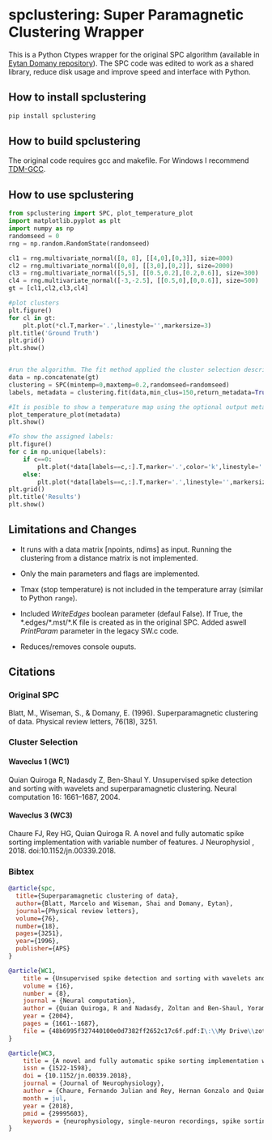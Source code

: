 # spclustering: Super Paramagnetic Clustering Wrapper

This is a Python Ctypes wrapper for the original SPC algorithm (available in [Eytan Domany repository](https://github.com/eytandomany/SPC)). The SPC code was edited to work as a shared library, reduce disk usage and improve speed and interface with Python.

## How to install spclustering

```bash
pip install spclustering
```

## How to build spclustering

The original code requires gcc and makefile. For Windows I recommend [TDM-GCC](https://jmeubank.github.io/tdm-gcc/).


## How to use spclustering

```python
from spclustering import SPC, plot_temperature_plot
import matplotlib.pyplot as plt
import numpy as np
randomseed = 0
rng = np.random.RandomState(randomseed)

cl1 = rng.multivariate_normal([8, 8], [[4,0],[0,3]], size=800)
cl2 = rng.multivariate_normal([0,0], [[3,0],[0,2]], size=2000)
cl3 = rng.multivariate_normal([5,5], [[0.5,0.2],[0.2,0.6]], size=300)
cl4 = rng.multivariate_normal([-3,-2.5], [[0.5,0],[0,0.6]], size=500)
gt = [cl1,cl2,cl3,cl4]

#plot clusters
plt.figure()
for cl in gt:
    plt.plot(*cl.T,marker='.',linestyle='',markersize=3)
plt.title('Ground Truth')
plt.grid()
plt.show()


#run the algorithm. The fit method applied the cluster selection described in Waveclus 3. The method fit_WC1 is the alternative using the original Waveclus 1 temperature selection.
data = np.concatenate(gt)
clustering = SPC(mintemp=0,maxtemp=0.2,randomseed=randomseed)
labels, metadata = clustering.fit(data,min_clus=150,return_metadata=True)

#It is posible to show a temperature map using the optional output metadata
plot_temperature_plot(metadata)
plt.show()

#To show the assigned labels:
plt.figure()
for c in np.unique(labels):
    if c==0:
        plt.plot(*data[labels==c,:].T,marker='.',color='k',linestyle='',markersize=3)
    else:
        plt.plot(*data[labels==c,:].T,marker='.',linestyle='',markersize=3)
plt.grid()
plt.title('Results')
plt.show()
```

## Limitations and Changes

- It runs with a data matrix [npoints, ndims] as input. Running the clustering from a distance matrix is not implemented.

- Only the main parameters and flags are implemented.

- Tmax (stop temperature) is not included in the temperature array (similar to Python ```range```). 

- Included *WriteEdges* boolean parameter (defaul False). If True, the \*.edges/\*.mst/\*.K file is created as in the original SPC. Added aswell *PrintParam* parameter in the legacy SW.c code.

- Reduces/removes console ouputs.

## Citations
### Original SPC 
Blatt, M., Wiseman, S., & Domany, E. (1996). Superparamagnetic clustering of data. Physical review letters, 76(18), 3251.


### Cluster Selection
#### Waveclus 1 (WC1)

Quian Quiroga R, Nadasdy Z, Ben-Shaul Y. Unsupervised spike detection and sorting with wavelets and superparamagnetic clustering. Neural computation 16: 1661–1687, 2004.

#### Waveclus 3 (WC3)

Chaure FJ, Rey HG, Quian Quiroga R. A novel and fully automatic spike sorting implementation with variable number of features. J Neurophysiol , 2018. doi:10.1152/jn.00339.2018.

### Bibtex
```bibtex
@article{spc,
  title={Superparamagnetic clustering of data},
  author={Blatt, Marcelo and Wiseman, Shai and Domany, Eytan},
  journal={Physical review letters},
  volume={76},
  number={18},
  pages={3251},
  year={1996},
  publisher={APS}
}

@article{WC1,
	title = {Unsupervised spike detection and sorting with wavelets and superparamagnetic clustering},
	volume = {16},
	number = {8},
	journal = {Neural computation},
	author = {Quian Quiroga, R and Nadasdy, Zoltan and Ben-Shaul, Yoram},
	year = {2004},
	pages = {1661--1687},
	file = {48b6995f327440100e0d7382ff2652c17c6f.pdf:I\:\\My Drive\\zotero\\storage\\GXTC9KF8\\48b6995f327440100e0d7382ff2652c17c6f.pdf:application/pdf},
}

@article{WC3,
	title = {A novel and fully automatic spike sorting implementation with variable number of features},
	issn = {1522-1598},
	doi = {10.1152/jn.00339.2018},
	journal = {Journal of Neurophysiology},
	author = {Chaure, Fernando Julian and Rey, Hernan Gonzalo and Quian Quiroga, Rodrigo},
	month = jul,
	year = {2018},
	pmid = {29995603},
	keywords = {neurophysiology, single-neuron recordings, spike sorting, tetrode}
}
```